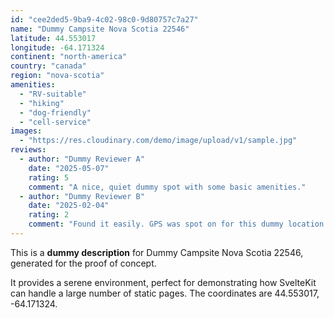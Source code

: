 ```yaml
---
id: "cee2ded5-9ba9-4c02-98c0-9d80757c7a27"
name: "Dummy Campsite Nova Scotia 22546"
latitude: 44.553017
longitude: -64.171324
continent: "north-america"
country: "canada"
region: "nova-scotia"
amenities:
  - "RV-suitable"
  - "hiking"
  - "dog-friendly"
  - "cell-service"
images:
  - "https://res.cloudinary.com/demo/image/upload/v1/sample.jpg"
reviews:
  - author: "Dummy Reviewer A"
    date: "2025-05-07"
    rating: 5
    comment: "A nice, quiet dummy spot with some basic amenities."
  - author: "Dummy Reviewer B"
    date: "2025-02-04"
    rating: 2
    comment: "Found it easily. GPS was spot on for this dummy location."
---
```


This is a **dummy description** for Dummy Campsite Nova Scotia 22546, generated for the proof of concept.

It provides a serene environment, perfect for demonstrating how SvelteKit can handle a large number of static pages. The coordinates are 44.553017, -64.171324.
